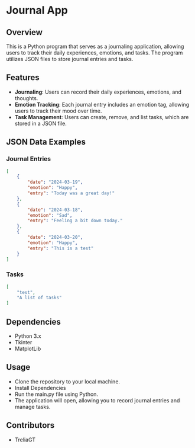 # Journal App

## Overview

This is a Python program that serves as a journaling application, allowing users to track their daily experiences, emotions, and tasks. The program utilizes JSON files to store journal entries and tasks.

## Features

- **Journaling**: Users can record their daily experiences, emotions, and thoughts.
- **Emotion Tracking**: Each journal entry includes an emotion tag, allowing users to track their mood over time.
- **Task Management**: Users can create, remove, and list tasks, which are stored in a JSON file.

## JSON Data Examples

### Journal Entries

```json
[
    {
        "date": "2024-03-19",
        "emotion": "Happy",
        "entry": "Today was a great day!"
    },
    {
        "date": "2024-03-18",
        "emotion": "Sad",
        "entry": "Feeling a bit down today."
    },
    {
        "date": "2024-03-20",
        "emotion": "Happy",
        "entry": "This is a test"
    }
]
```
### Tasks 
```json
[
    "test",
    "A list of tasks"
]
```

## Dependencies
- Python 3.x
- Tkinter
- MatplotLib

## Usage
- Clone the repository to your local machine.
- Install Dependencies
- Run the main.py file using Python.
- The application will open, allowing you to record journal entries and manage tasks.

## Contributors
- TreliaGT
